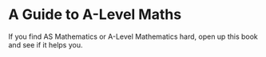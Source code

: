 # A Guide to A-Level Maths

If you find AS Mathematics or A-Level Mathematics hard, open up this book and see if it helps you.
